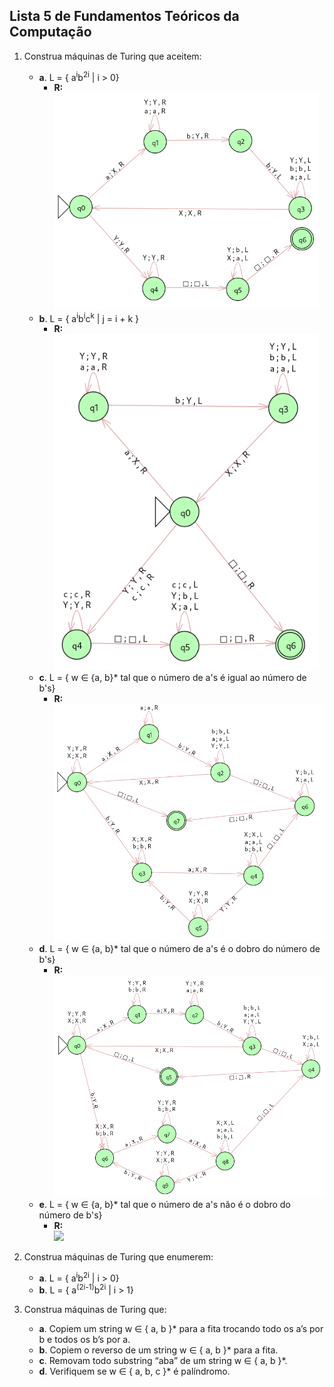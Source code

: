 ## Lista 5 de Fundamentos Teóricos da Computação

1. Construa máquinas de Turing que aceitem:

    - **a**. L = { a<sup>i</sup>b<sup>2i</sup> | i > 0}
        - **R:** <br><img src="./Imagens/1a.png" width="424"/>
    - **b**. L = { a<sup>i</sup>b<sup>i</sup>c<sup>k</sup> | j = i + k }
        - **R:** <br><img src="./Imagens/1b.png" width="424"/>
    - **c**. L = { w ∈ {a, b}\* tal que o número de a's é igual ao número de b's}
        - **R:** <br><img src="./Imagens/1c.png" width="600"/>
    - **d**. L = { w ∈ {a, b}\* tal que o número de a's é o dobro do número de b's}
        - **R:** <br><img src="./Imagens/1d.png" width="600"/>
    - **e**. L = { w ∈ {a, b}\* tal que o número de a's não é o dobro do número de b's}
        - **R:** <br><img src="./Imagens/1e.png" width="340"/>

2. Construa máquinas de Turing que enumerem:

    - **a**. L = { a<sup>i</sup>b<sup>2i</sup> | i > 0}
    - **b**. L = { a<sup>(2i-1)</sup>b<sup>2i</sup> | i > 1}

3. Construa máquinas de Turing que:
    - **a**. Copiem um string w ∈ { a, b }\* para a fita trocando todo os a’s por b e todos os b’s por a.
    - **b**. Copiem o reverso de um string w ∈ { a, b }\* para a fita.
    - **c**. Removam todo substring “aba” de um string w ∈ { a, b }\*.
    - **d**. Verifiquem se w ∈ { a, b, c }\* é palíndromo.
